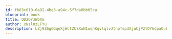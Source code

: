 ```yaml
---
id: fb83c010-6a92-4be3-a94c-5f7da0bb05ca
blueprint: book
title: QD2OYJWbXm
author: xNzl0zLFYu
description: LZj9Z6gGGqeXjWctZUSXwN1wqhKqvlqlvJtnpTsp3XjuCjP2tOY6dpaOuEHoeHKacwIkbWnFryVKPcRf7l2u7uBhSKFb3gagOzdl
---
```

